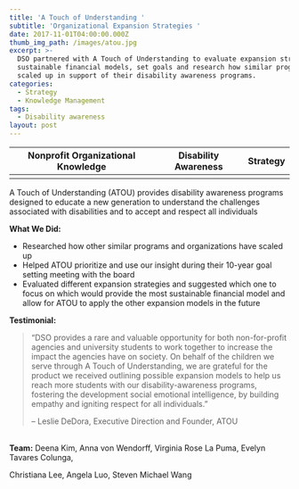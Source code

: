 ```yaml
---
title: 'A Touch of Understanding '
subtitle: 'Organizational Expansion Strategies '
date: 2017-11-01T04:00:00.000Z
thumb_img_path: /images/atou.jpg
excerpt: >-
  DSO partnered with A Touch of Understanding to evaluate expansion strategies,
  sustainable financial models, set goals and research how similar programs have
  scaled up in support of their disability awareness programs.
categories:
  - Strategy
  - Knowledge Management
tags:
  - Disability awareness
layout: post
---
```



| **Nonprofit Organizational Knowledge** | **Disability Awareness** | **Strategy** |
| -------------------------------------- | ------------------------ | ------------ |
|                                        |                          |              |



A Touch of Understanding (ATOU) provides disability awareness programs designed to educate a new generation to understand the challenges associated with disabilities and to accept and respect all individuals

**What We Did:**

* Researched how other similar programs and organizations have scaled up
* Helped ATOU prioritize and use our insight during their 10-year goal setting meeting with the board
* Evaluated different expansion strategies and suggested which one to focus on which would provide the most sustainable financial model and allow for ATOU to apply the other expansion models in the future

**Testimonial:**

> “DSO provides a rare and valuable opportunity for both non-for-profit agencies and university students to work together to increase the impact the agencies have on society. On behalf of the children we serve through A Touch of Understanding, we are grateful for the product we received outlining possible expansion models to help us reach more students with our disability-awareness programs, fostering the development social emotional intelligence, by building empathy and igniting respect for all individuals.”
>
> – Leslie DeDora, Executive Direction and Founder, ATOU

\
**Team:** Deena Kim, Anna von Wendorff, Virginia Rose La Puma, Evelyn Tavares Colunga,

Christiana Lee, Angela Luo, Steven Michael Wang